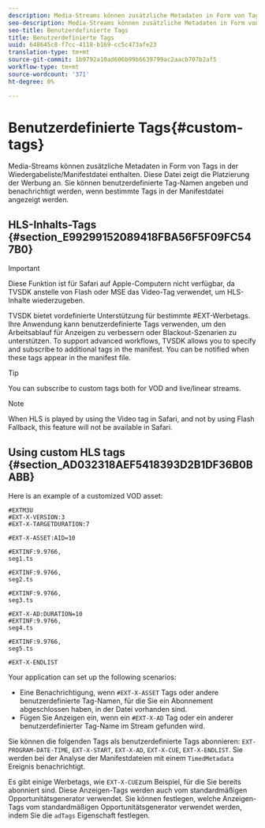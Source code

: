 ```yaml
---
description: Media-Streams können zusätzliche Metadaten in Form von Tags in der Wiedergabeliste/Manifestdatei enthalten. Diese Datei zeigt die Platzierung der Werbung an. Sie können benutzerdefinierte Tag-Namen angeben und benachrichtigt werden, wenn bestimmte Tags in der Manifestdatei angezeigt werden.
seo-description: Media-Streams können zusätzliche Metadaten in Form von Tags in der Wiedergabeliste/Manifestdatei enthalten. Diese Datei zeigt die Platzierung der Werbung an. Sie können benutzerdefinierte Tag-Namen angeben und benachrichtigt werden, wenn bestimmte Tags in der Manifestdatei angezeigt werden.
seo-title: Benutzerdefinierte Tags
title: Benutzerdefinierte Tags
uuid: 648645c8-f7cc-4118-b169-cc5c473afe23
translation-type: tm+mt
source-git-commit: 1b9792a10ad606b99b6639799ac2aacb707b2af5
workflow-type: tm+mt
source-wordcount: '371'
ht-degree: 0%

---
```



# Benutzerdefinierte Tags{#custom-tags}

Media-Streams können zusätzliche Metadaten in Form von Tags in der Wiedergabeliste/Manifestdatei enthalten. Diese Datei zeigt die Platzierung der Werbung an. Sie können benutzerdefinierte Tag-Namen angeben und benachrichtigt werden, wenn bestimmte Tags in der Manifestdatei angezeigt werden.

## HLS-Inhalts-Tags {#section_E99299152089418FBA56F5F09FC547B0}

>[!IMPORTANT]
>
>Diese Funktion ist für Safari auf Apple-Computern nicht verfügbar, da TVSDK anstelle von Flash oder MSE das Video-Tag verwendet, um HLS-Inhalte wiederzugeben.

TVSDK bietet vordefinierte Unterstützung für bestimmte #EXT-Werbetags. Ihre Anwendung kann benutzerdefinierte Tags verwenden, um den Arbeitsablauf für Anzeigen zu verbessern oder Blackout-Szenarien zu unterstützen. To support advanced workflows, TVSDK allows you to specify and subscribe to additional tags in the manifest. You can be notified when these tags appear in the manifest file.

>[!TIP]
>
>You can subscribe to custom tags both for VOD and live/linear streams.

>[!NOTE]
>
>When HLS is played by using the Video tag in Safari, and not by using Flash Fallback, this feature will not be available in Safari.

## Using custom HLS tags {#section_AD032318AEF5418393D2B1DF36B0BABB}

Here is an example of a customized VOD asset:

```
#EXTM3U
#EXT-X-VERSION:3
#EXT-X-TARGETDURATION:7
 
#EXT-X-ASSET:AID=10
 
#EXTINF:9.9766,
seg1.ts
 
#EXTINF:9.9766,
seg2.ts
 
#EXTINF:9.9766,
seg3.ts
 
#EXT-X-AD:DURATION=10
#EXTINF:9.9766,
seg4.ts
 
#EXTINF:9.9766,
seg5.ts
 
#EXT-X-ENDLIST
```

Your application can set up the following scenarios:

* Eine Benachrichtigung, wenn `#EXT-X-ASSET` Tags oder andere benutzerdefinierte Tag-Namen, für die Sie ein Abonnement abgeschlossen haben, in der Datei vorhanden sind.
* Fügen Sie Anzeigen ein, wenn ein `#EXT-X-AD` Tag oder ein anderer benutzerdefinierter Tag-Name im Stream gefunden wird.

Sie können die folgenden Tags als benutzerdefinierte Tags abonnieren: `EXT-PROGRAM-DATE-TIME`, `EXT-X-START`, `EXT-X-AD`, `EXT-X-CUE`, `EXT-X-ENDLIST`. Sie werden bei der Analyse der Manifestdateien mit einem `TimedMetadata` Ereignis benachrichtigt.

Es gibt einige Werbetags, wie `EXT-X-CUE`zum Beispiel, für die Sie bereits abonniert sind. Diese Anzeigen-Tags werden auch vom standardmäßigen Opportunitätsgenerator verwendet. Sie können festlegen, welche Anzeigen-Tags vom standardmäßigen Opportunitätsgenerator verwendet werden, indem Sie die `adTags` Eigenschaft festlegen.
